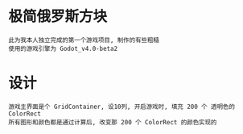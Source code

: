 # 极简俄罗斯方块

	此为我本人独立完成的第一个游戏项目, 制作的有些粗糙
	使用的游戏引擎为 Godot_v4.0-beta2
	
# 设计

	游戏主界面是个 GridContainer, 设10列, 开启游戏时, 填充 200 个 透明色的 ColorRect
	所有图形和颜色都是通过计算后, 改变那 200 个 ColorRect 的颜色实现的

